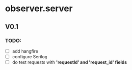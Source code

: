# observer.server
## V0.1
### TODO:
 - [ ] add hangfire
 - [ ] configure Serilog
 - [ ] do test requests with <b>'requestId'<b/> and <b>'request_id'<b/> fields

